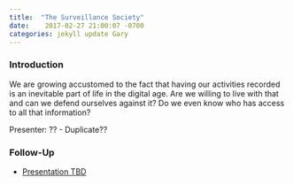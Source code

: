 ```yaml
---
title:  "The Surveillance Society"
date:    2017-02-27 21:00:07 -0700
categories: jekyll update Gary
---
```


### Introduction

We are growing accustomed to the fact that having our activities recorded is an inevitable part of life in the digital age. Are we willing to live with that and can we defend ourselves against it? Do we even know who has access to all that information?

Presenter: ?? - Duplicate??

### Follow-Up

* [Presentation TBD](/assets/present/tbd.pdf) 
